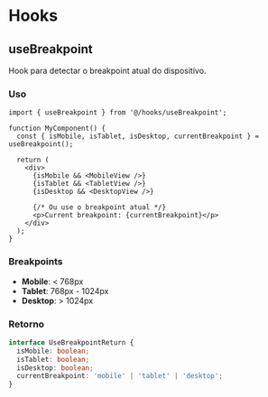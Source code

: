 # Hooks

## useBreakpoint

Hook para detectar o breakpoint atual do dispositivo.

### Uso

```tsx
import { useBreakpoint } from '@/hooks/useBreakpoint';

function MyComponent() {
  const { isMobile, isTablet, isDesktop, currentBreakpoint } = useBreakpoint();

  return (
    <div>
      {isMobile && <MobileView />}
      {isTablet && <TabletView />}
      {isDesktop && <DesktopView />}
      
      {/* Ou use o breakpoint atual */}
      <p>Current breakpoint: {currentBreakpoint}</p>
    </div>
  );
}
```

### Breakpoints

- **Mobile**: < 768px
- **Tablet**: 768px - 1024px
- **Desktop**: > 1024px

### Retorno

```typescript
interface UseBreakpointReturn {
  isMobile: boolean;
  isTablet: boolean;
  isDesktop: boolean;
  currentBreakpoint: 'mobile' | 'tablet' | 'desktop';
}
```
